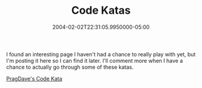 ﻿---
title: Code Katas
date: "2004-02-02T22:31:05.9950000-05:00"
description: I found an interesting page I haven't had a chance to really play
featuredImage: /img/default-post-image.jpg
---

I found an interesting page I haven't had a chance to really play with yet, but I'm posting it here so I can find it later. I'll comment more when I have a chance to actually go through some of these katas.

[PragDave's Code Kata](http://www.pragprog.com/pragdave/Practices/Kata/Index.rdoc)

